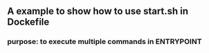 ## A example to show how to use start.sh in Dockefile
### purpose: to execute multiple commands in ENTRYPOINT
